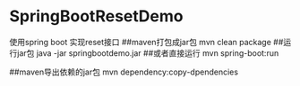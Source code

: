 # SpringBootResetDemo
使用spring boot 实现reset接口
##maven打包成jar包
mvn clean package
##运行jar包
java -jar springbootdemo.jar
##或者直接运行
mvn spring-boot:run

##maven导出依赖的jar包
mvn dependency:copy-dpendencies
